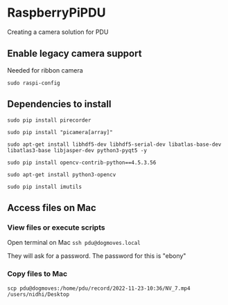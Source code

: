 # RaspberryPiPDU
Creating a camera solution for PDU

## Enable legacy camera support

Needed for ribbon camera

```sudo raspi-config```

## Dependencies to install

```sudo pip install pirecorder```

```sudo pip install "picamera[array]"```

```sudo apt-get install libhdf5-dev libhdf5-serial-dev libatlas-base-dev libatlas3-base libjasper-dev python3-pyqt5 -y```

```sudo pip install opencv-contrib-python==4.5.3.56```

```sudo apt-get install python3-opencv```

```sudo pip install imutils```

## Access files on Mac

### View files or execute scripts

Open terminal on Mac
```ssh pdu@dogmoves.local```

They will ask for a password. The password for this is "ebony"

### Copy files to Mac

```scp pdu@dogmoves:/home/pdu/record/2022-11-23-10:36/NV_7.mp4 /users/nidhi/Desktop```
